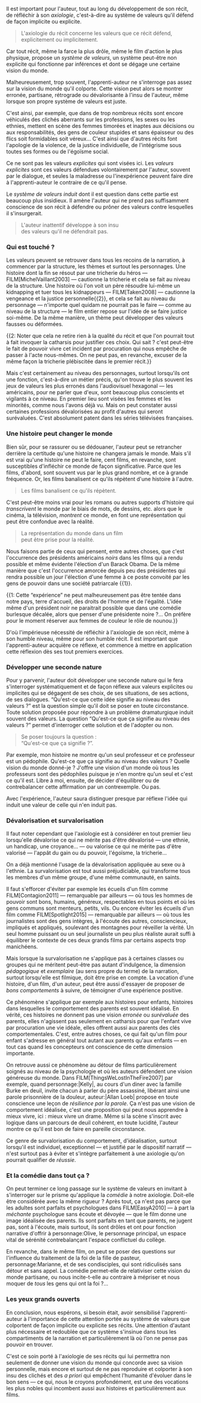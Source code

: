 <!-- Page: #591 Système de valeurs du récit -->

Il est important pour l'auteur, tout au long du développement de son récit, de réfléchir à son *axiologie*, c'est-à-dire au système de valeurs qu'il défend de façon implicite ou explicite. 

> L'axiologie du récit concerne les valeurs que ce récit défend, explicitement ou implicitement.

Car tout récit, même la farce la plus drôle, même le film d'action le plus physique, propose un *système de valeurs*, un système peut-être non explicite qui fonctionne par inférences et dont se dégage une certaine vision du monde.

Malheureusement, trop souvent, l'apprenti-auteur ne s'interroge pas assez sur la vision du monde qu'il colporte. Cette vision peut alors se montrer erronée, partisane, rétrograde ou dévalorisante à l'insu de l'auteur, même lorsque son propre système de valeurs est juste.

C'est ainsi, par exemple, que dans de trop nombreux récits sont encore véhiculés des clichés aberrants sur les professions, les sexes ou les ethnies, mettent en scène des femmes timorées et inaptes aux décisions ou aux responsabilités, des gens de couleur stupides et sans épaisseur ou des flics soit formidables soit véreux… C'est ainsi que d'autres récits font l'apologie de la violence, de la justice individuelle, de l'intégrisme sous toutes ses formes ou de l'égoïsme social.

Ce ne sont pas les valeurs *explicites* qui sont visées ici. Les *valeurs explicites* sont ces valeurs défendues volontairement par l'auteur, souvent par le dialogue, et seules la maladresse ou l'inexpérience peuvent faire dire à l'apprenti-auteur le contraire de ce qu'il pense.

Le *système de valeurs induit* dont il est question dans cette partie est beaucoup plus insidieux. Il amène l'auteur qui ne prend pas suffisamment conscience de son récit à défendre ou prôner des valeurs contre lesquelles il s'insurgerait.

> L'auteur inattentif développe à son insu<br>des valeurs qu'il ne défendrait pas.

### Qui est touché ?

Les valeurs peuvent se retrouver dans tous les recoins de la narration, à commencer par la structure, les thèmes et surtout les personnages. Une histoire dont la fin se résout par une tricherie du héros — FILM[MichelVaillant2003] — cautionne la tricherie et cela se fait au niveau de la structure. Une histoire où l'on voit un père résoudre lui-même un kidnapping et tuer tous les kidnappeurs  — FILM[Taken2008] — cautionne la vengeance et la justice personnelle{{2}}, et cela se fait au niveau du personnage — n'importe quel quidam ne pourrait pas le faire — comme au niveau de la structure — le film entier repose sur l'idée de se faire justice soi-même. De la même manière, un thème peut développer des valeurs fausses ou déformées.
<!-- NOTES -->
{{2: Noter que cela ne retire rien à la qualité du récit et que l'on pourrait tout à fait invoquer la catharsis pour justifier ces choix. Qui sait ? c'est peut-être le fait de pouvoir vivre cet incident par procuration qui nous empêche de passer à l'acte nous-mêmes. On ne peut pas, en revanche, excuser de la même façon la tricherie plébiscitée dans le premier récit.}}
<!-- /NOTES -->

Mais c'est certainement au niveau des personnages, surtout lorsqu'ils ont une fonction, c'est-à-dire un métier précis, qu'on trouve le plus souvent les jeux de valeurs les plus erronés dans l'audiovisuel hexagonal — les américains, pour ne parler que d'eux, sont beaucoup plus conscients et vigilants à ce niveau. En premier lieu sont visées les femmes et les minorités, comme nous l'avons déjà vu. Mais on peut constater aussi certaines professions dévalorisées au profit d'autres qui seront surévaluées. C'est absolument patent dans les séries télévisées françaises.


### Une histoire peut changer le monde

Bien sûr, pour se rassurer ou se dédouaner, l'auteur peut se retrancher derrière la certitude qu'une histoire ne changera jamais le monde. Mais s'il est vrai qu'une histoire ne peut le faire, cent films, en revanche, sont susceptibles d'infléchir ce monde de façon significative. Parce que les films, d'abord, sont souvent vus par le plus grand nombre, et ce à grande fréquence. Or, les films banalisent ce qu'ils répètent d'une histoire à l'autre.

> Les films banalisent ce qu'ils répètent.

C'est peut-être moins vrai pour les romans ou autres supports d'histoire qui *transcrivent* le monde par le biais de mots, de dessins, etc. alors que le cinéma, la télévision, *montrent* ce monde, en font une représentation qui peut être confondue avec la réalité.

> La représentation du monde dans un film<br>peut être prise pour la réalité.

Nous faisons partie de ceux qui pensent, entre autres choses, que c'est l'occurrence des présidents américains *noirs* dans les films qui a rendu possible et même évidente l'élection d'un Barack Obama. De la même manière que c'est l'occurrence amorcée depuis peu des présidentes qui rendra possible un jour l'élection d'une femme à ce poste convoité par les gens de pouvoir dans une société patriarcale {{1}}.

<!-- NOTES -->
{{1: Cette “expérience” ne peut malheureusement pas être tentée dans notre pays, terre d'accueil, des droits de l'homme et de l'égalité. L'idée même d'un président noir ne paraitrait possible que dans une comédie burlesque décalée, alors que penser d'une présidente noire ?… On préfère pour le moment réserver aux femmes de couleur le rôle de nounou.}}
<!-- /NOTES -->

D'où l'impérieuse nécessité de réfléchir à l'axiologie de son récit, même à son humble niveau, même pour son humble récit. Il est important que l'apprenti-auteur acquière ce réflexe, et commence à mettre en application cette réflexion dès ses tout premiers exercices.

### Développer une seconde nature

Pour y parvenir, l'auteur doit développer une seconde nature qui le fera s'interroger systématiquement et de façon réflexe aux valeurs explicites ou implicites qui se dégagent de ses choix, de ses situations, de ses actions, de ses dialogues. “Qu'est-ce que cette idée signifie au niveau des valeurs ?” est la question simple qu'il doit se poser en toute circonstance. Toute solution proposée pour répondre à un problème dramaturgique induit souvent des valeurs. La question “Qu'est-ce que ça signifie au niveau des valeurs ?” permet d'interroger cette solution et de l'adopter ou non.

> Se poser toujours la question :<br>“Qu'est-ce que ça signifie ?”.

Par exemple, mon histoire ne montre qu'un seul professeur et ce professeur est un pédophile. Qu'est-ce que ça signifie au niveau des valeurs ? Quelle vision du monde donné-je ? J'offre une vision d'un monde où tous les professeurs sont des pédophiles puisque je n'en montre qu'un seul et c'est ce qu'il est. Libre à moi, ensuite, de décider d'équilibrer ou de contrebalancer cette affirmation par un contrexemple. Ou pas.

Avec l'expérience, l'auteur saura distinguer presque par réflexe l'idée qui induit une valeur de celle qui n'en induit pas.

### Dévalorisation et survalorisation

Il faut noter cependant que l'axiologie est à considérer en tout premier lieu lorsqu'elle dévalorise ce qui ne mérite pas d'être dévalorisé — une ethnie, un handicap, une croyance… — ou valorise ce qui ne mérite pas d'être valorisé — l'appât du gain ou du pouvoir, l'égoïsme, la tricherie…

On a déjà mentionné l'usage de la dévalorisation appliquée au sexe ou à l'ethnie. La survalorisation est tout aussi préjudiciable, qui transforme tous les membres d'un même groupe, d'une même communauté, en saints.

Il faut s'efforcer d'éviter par exemple les écueils d'un film comme FILM[Contagion2011] — remarquable par ailleurs — où tous les hommes de pouvoir sont bons, humains, généreux, respectables en tous points et où les gens communs sont menteurs, petits, vils. Ou encore éviter les écueils d'un film comme FILM[Spotlight2015] — remarquable par ailleurs — où tous les journalistes sont des gens intègres, à l'écoute des autres, consciencieux, impliqués et appliqués, soulevant des montagnes pour réveiller la vérité. Un seul homme puissant ou un seul journaliste un peu plus réaliste aurait suffi à équilibrer le contexte de ces deux grands films par certains aspects trop manichéens.

Mais lorsque la survalorisation ne s'applique pas à certaines classes ou groupes qui ne méritent peut-être pas autant d'indulgence, la dimension *pédagogique* et *exemplaire* (au sens propre du terme) de la narration, surtout lorsqu'elle est filmique, doit être prise en compte. La vocation d'une histoire, d'un film, d'un auteur, peut être aussi d'essayer de proposer de *bons comportements* à suivre, de témoigner d'une expérience positive.

Ce phénomène s'applique par exemple aux histoires pour enfants, histoires dans lesquelles le comportement des parents est souvent idéalisé. En vérité, ces histoires ne donnent pas une vision *erronée* ou *surévaluée* des parents, elles n'agissent pas seulement en catharsis pour que l'enfant vive par procuration une vie idéale, elles offrent aussi aux parents des clés comportementales. C'est, entre autres choses, ce qui fait qu'un film pour enfant s'adresse en général tout autant aux parents qu'aux enfants — en tout cas quand les concepteurs ont conscience de cette dimension importante.

On retrouve aussi ce phénomène au détour de films particulièrement soignés au niveau de la psychologie et où les auteurs défendent une vision généreuse du monde. Dans FILM[ThingsWeLostInTheFire2007] par exemple, quand personnage:|Kelly|, au cours d'un diner avec la famille Burke en deuil, invite chacun à parler du père assassiné, libérant ainsi une parole prisonnière de la douleur, auteur:|Allan Loeb| propose en toute conscience une leçon de *résilience par la parole*. Ça n'est pas une vision de comportement idéalisée, c'est une proposition qui peut nous apprendre à mieux vivre, ici : mieux vivre un drame. Même si la scène s'inscrit avec logique dans un parcours de deuil cohérent, en toute lucidité, l'auteur montre ce qu'il est bon de faire en pareille circonstance.

Ce genre de survalorisation du comportement, d'idéalisation, surtout lorsqu'il est individuel, exceptionnel — et justifié par le dispositif narratif — n'est surtout pas à éviter et s'intègre parfaitement à une axiologie qu'on pourrait qualifier de *réussie*.

### Et la comédie dans tout ça ?

On peut terminer ce long passage sur le système de valeurs en invitant à s'interroger sur le prisme qu'applique la *comédie* à notre axiologie. Doit-elle être considérée avec la même rigueur ? Après tout, ça n'est pas parce que les adultes sont parfaits et psychologues dans FILM[EasyA2010] — à part la *méchante* psychologue sans écoute et dévoyée — que le film donne une image idéalisée des parents. Ils sont parfaits en tant que parents, ne jugent pas, sont à l'écoute, mais surtout, ils sont drôles et ont pour fonction narrative d'offrir à personnage:Olive, le personnage principal, un espace vital de sérénité contrebalançant l'espace conflictuel du collège.

En revanche, dans le même film, on peut se poser des questions sur l'influence du traitement de la foi de la fille de pasteur, personnage:Marianne, et de ses condisciples, qui sont ridiculisés sans détour et sans appel. La comédie permet-elle de relativiser cette vision du monde partisane, ou nous incite-t-elle au contraire à mépriser et nous moquer de *tous* les gens qui ont la foi ?…

### Les yeux grands ouverts

En conclusion, nous espérons, si besoin était, avoir sensibilisé l'apprenti-auteur à l'importance de cette attention portée au système de valeurs que colportent de façon implicite ou explicite ses récits. Une attention d'autant plus nécessaire et redoublée que 
ce système s'insinue dans tous les compartiments de la narration et particulièrement là où l'on ne pense pas pouvoir en trouver.

C'est ce soin porté à l'axiologie de ses récits qui lui permettra non seulement de donner une vision du monde qui concorde avec sa vision personnelle, mais encore et surtout de ne pas reproduire et colporter à son insu des clichés et des *a priori* qui empêchent l'humanité d'évoluer dans le bon sens — ce qui, nous le croyons profondément, est une des vocations les plus nobles qui incombent aussi aux histoires et particulièrement aux films.